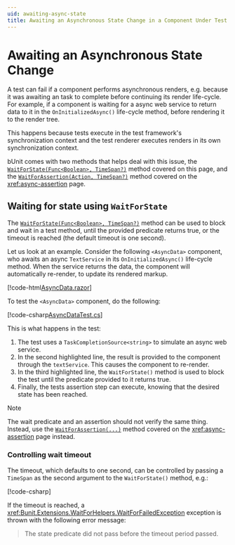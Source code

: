 ```yaml
---
uid: awaiting-async-state
title: Awaiting an Asynchronous State Change in a Component Under Test
---
```


# Awaiting an Asynchronous State Change

A test can fail if a component performs asynchronous renders, e.g. because it was awaiting an task to complete before continuing its render life-cycle. For example, if a component is waiting for a async web service to return data to it in the `OnInitializedAsync()` life-cycle method, before rendering it to the render tree.

This happens because tests execute in the test framework's synchronization context and the test renderer executes renders in its own synchronization context.

bUnit comes with two methods that helps deal with this issue, the [`WaitForState(Func<Boolean>, TimeSpan?)`](xref:Bunit.RenderedFragmentWaitForHelperExtensions.WaitForState(Bunit.IRenderedFragmentBase,System.Func{System.Boolean},System.Nullable{System.TimeSpan})) method covered on this page, and the [`WaitForAssertion(Action, TimeSpan?)`](xref:Bunit.RenderedFragmentWaitForHelperExtensions.WaitForAssertion(Bunit.IRenderedFragmentBase,System.Action,System.Nullable{System.TimeSpan})) method covered on the <xref:async-assertion> page.

## Waiting for state using `WaitForState`

The [`WaitForState(Func<Boolean>, TimeSpan?)`](xref:Bunit.RenderedFragmentWaitForHelperExtensions.WaitForState(Bunit.IRenderedFragmentBase,System.Func{System.Boolean},System.Nullable{System.TimeSpan})) method can be used to block and wait in a test method, until the provided predicate returns true, or the timeout is reached (the default timeout is one second).

Let us look at an example. Consider the following `<AsyncData>` component, who awaits an async `TextService` in its `OnInitializedAsync()` life-cycle method. When the service returns the data, the component will automatically re-render, to update its rendered markup. 

[!code-html[AsyncData.razor](../../../samples/components/AsyncData.razor)]

To test the `<AsyncData>` component, do the following:

[!code-csharp[AsyncDataTest.cs](../../../samples/tests/xunit/AsyncDataTest.cs?start=15&end=28&highlight=2,8,11,14)]

This is what happens in the test:

1. The test uses a `TaskCompletionSource<string>` to simulate an async web service.
2. In the second highlighted line, the result is provided to the component through the `textService`. This causes the component to re-render.
3. In the third highlighted line, the `WaitForState()` method is used to block the test until the predicate provided to it returns true.
4. Finally, the tests assertion step can execute, knowing that the desired state has been reached.

> [!NOTE]
> The wait predicate and an assertion should not verify the same thing. Instead, use the [`WaitForAssertion(...)`](xref:Bunit.RenderedFragmentWaitForHelperExtensions.WaitForAssertion(Bunit.IRenderedFragmentBase,System.Action,System.Nullable{System.TimeSpan})) method covered on the <xref:async-assertion> page instead.
 
### Controlling wait timeout

The timeout, which defaults to one second, can be controlled by passing a `TimeSpan` as the second argument to the `WaitForState()` method, e.g.:

[!code-csharp[](../../../samples/tests/xunit/AsyncDataTest.cs?start=45&end=45)]

If the timeout is reached, a <xref:Bunit.Extensions.WaitForHelpers.WaitForFailedException> exception is thrown with the following error message:

> The state predicate did not pass before the timeout period passed.